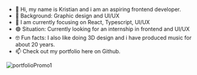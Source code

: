 - 👋 Hi, my name is Kristian and i am an aspiring frontend developer.
- 💾 Background: Graphic design and UI/UX
- 🚀 I am currently focusing on React, Typescript, UI/UX
- 🟢 Situation: Currently looking for an internship in frontend and UI/UX
- 🤓 Fun facts: I also like doing 3D design and i have produced music for about 20 years.
- 📫 Check out my portfolio here on Github.


![portfolioPromo1](https://github.com/Kristian-kodehode/Kristian-kodehode/assets/125975980/6f856ad7-1cbc-4ac5-9652-452ccd6f62f9)
